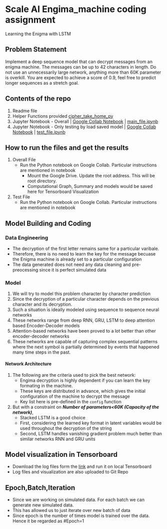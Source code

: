 # Scale AI Engima_machine coding assignment
Learning the Enigma with LSTM
## Problem Statement ##

Implement a deep sequence model that can decrypt messages from an enigma machine. The messages can be up to 42 characters in length. Do not use an unnecessarily large network, anything more than 60K parameter is overkill.
You are expected to achieve a score of 0.9, feel free to predict longer sequences as a stretch goal.

## Contents of the repo ##

1. Readme file
2. Helper Functions provided [cipher_take_home_py]()
3. Jupyter Notebook - Overall | [Google Collab Notebook](https://colab.research.google.com/drive/1uYrSfZqJTLRHxzXmY-3TBrpzX2ww3_GY) | [main_file.ipynb]()
4. Jupyter Notebook - Only testing by load saved model | [Google Collab Notebook](https://colab.research.google.com/drive/10wDGdFqsf93PONiIFHibaZUFzbxIQfHh) | [test_file.ipynb]()


## How to run the files and get the results ##

1. Overall File
    * Run the Python notebook on Google Collab. Particular instructions are mentioned in notebook
         - Mount the Google Drive. Update the root address. This will be root directory.
         - Computational Graph, Summary and models would be saved here for Tensorboard Visualization
2. Test File
    * Run the Python notebook on Google Collab. Particular instructions are mentioned in notebook

## Model Building and Coding ##
### Data Engineering ###

- The decryption of the first letter remains same for a particular varibale.
- Therefore, there is no need to learn the key for the message becuase the Enigma machine is already set to a particular configuration
- The data generated does not need any data cleaning and pre-preocessing since it is perfect simulated data

### Model ###

1. We will try to model this problem character by character prediction
2. Since the decryption of a particular character depends on the previous character and its decryption. 
3. Such a situation is ideally modeled using sequence to sequence neural networks
4. These networks range from deep RNN, GRU, LSTM to deep attention based Encoder-Decoder models
5. Attention-based networks have been proved to a lot better than other encoder-decoder networks
6. These networks are capable of capturing complex sequential patterns where the next symbol is partially determined by events that happened many time steps in the past.

#### Network Architecture ####
1. The following are the criteria used to pick the best network: 
    - Engima decryption is highly dependent if you can learn the key formating in the machine. 
    - These keys are distributed in advance, which gives the initial configuration of the machine to decrypt the message
    - Key list here is pre-defined in the `config` function
2. But with a constraint on ***Number of parameters<60K (Capacity of the network)***, 
    - Stacked LSTM is a good choice 
    - First, considering the learned key format in latent variables would be used throughout the decryption of the string
    - Second, LSTM handles vanishing gradient problem much better than similar networks RNN and GRU units
    
## Model visualization in Tensorboard ## 
- Download the log files form the [link](https://drive.google.com/open?id=17WO-mzmo754fUaYQYuDFkP-EZv_W0kKj) and run it on local Tensorboard
- Log files and visualization are also uploaded to Git Repo
## Epoch,Batch,Iteration ##
- Since we are working on simulated data. For each batch we can generate new simulated data.
- This has allowed us to just iterate over new batch of data
- Since epoch is the number of times model is trained over the data. Hence it be regarded as #Epoch=1
